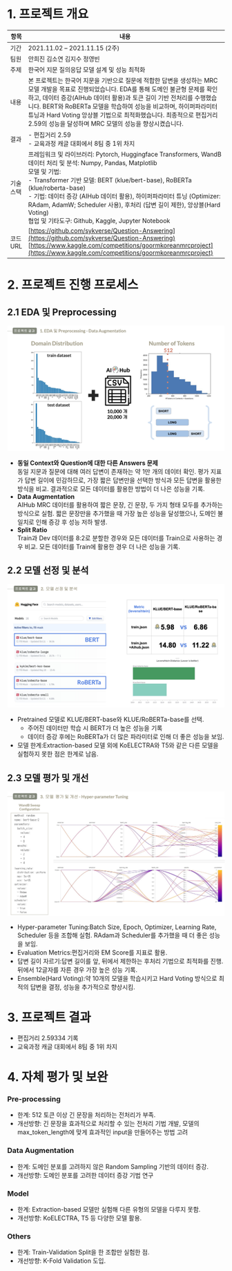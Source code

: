 # 1. 프로젝트 개요
| 항목 | 내용 |
| --- | --- |
| 기간 | 2021.11.02 – 2021.11.15 (2주) |
| 팀원 | 안희진 김소연 김지수 정영빈 |
| 주제 | 한국어 지문 질의응답 모델 설계 및 성능 최적화 |
| 내용 | 본 프로젝트는 한국어 지문을 기반으로 질문에 적합한 답변을 생성하는 MRC 모델 개발을 목표로 진행되었습니다. EDA를 통해 도메인 불균형 문제를 확인하고, 데이터 증강(AIHub 데이터 활용)과 토큰 길이 기반 전처리를 수행했습니다. BERT와 RoBERTa 모델을 학습하여 성능을 비교하며, 하이퍼파라미터 튜닝과 Hard Voting 앙상블 기법으로 최적화했습니다. 최종적으로 편집거리 2.59의 성능을 달성하며 MRC 모델의 성능을 향상시켰습니다. |
| 결과 | - 편집거리 2.59 <br>- 교육과정 캐글 대회에서 8팀 중 1위 차지 |
| 기술스택 | 프레임워크 및 라이브러리: Pytorch, Huggingface Transformers, WandB <br>데이터 처리 및 분석: Numpy, Pandas, Matplotlib <br>모델 및 기법: <br>- Transformer 기반 모델: BERT (klue/bert-base), RoBERTa (klue/roberta-base) <br>- 기법: 데이터 증강 (AIHub 데이터 활용), 하이퍼파라미터 튜닝 (Optimizer: RAdam, AdamW; Scheduler 사용), 후처리 (답변 길이 제한), 앙상블(Hard Voting) <br>협업 및 기타도구: Github, Kaggle, Jupyter Notebook |
| 코드URL | [https://github.com/sykverse/Question-Answering](https://github.com/sykverse/Question-Answering)<br>[https://www.kaggle.com/competitions/goormkoreanmrcproject](https://www.kaggle.com/competitions/goormkoreanmrcproject)     |

# 2. 프로젝트 진행 프로세스

## 2.1 EDA 및 Preprocessing

![EDA 및 Preprocessing](https://raw.githubusercontent.com/kkogggokk/QuestionAnswering/refs/heads/main/images/Screenshot_2024-11-25_at_12.59.43_PM.png)

- **동일 Context와 Question에 대한 다른 Answers 문제**<br>동일 지문과 질문에 대해 여러 답변이 존재하는 약 1만 개의 데이터 확인. 평가 지표가 답변 길이에 민감하므로, 가장 짧은 답변만을 선택한 방식과 모든 답변을 활용한 방식을 비교. 결과적으로 모든 데이터를 활용한 방법이 더 나은 성능을 기록.
- **Data Augmentation**<br>AIHub MRC 데이터를 활용하여 짧은 문장, 긴 문장, 두 가지 형태 모두를 추가하는 방식으로 실험. 짧은 문장만을 추가했을 때 가장 높은 성능을 달성했으나, 도메인 불일치로 인해 증강 후 성능 저하 발생. 
- **Split Ratio**<br>Train과 Dev 데이터를 8:2로 분할한 경우와 모든 데이터를 Train으로 사용하는 경우 비교. 모든 데이터를 Train에 활용한 경우 더 나은 성능을 기록.

## 2.2 모델 선정 및 분석

![모델 선정 및 분석](https://raw.githubusercontent.com/kkogggokk/QuestionAnswering/refs/heads/main/images/Screenshot_2024-11-25_at_12.58.58_PM.png)

- Pretrained 모델로 KLUE/BERT-base와 KLUE/RoBERTa-base를 선택.
    - 주어진 데이터만 학습 시 BERT가 더 높은 성능을 기록
    - 데이터 증강 후에는 RoBERTa가 더 많은 파라미터로 인해 더 좋은 성능을 보임.
- 모델 한계:Extraction-based 모델 외에 KoELECTRA와 T5와 같은 다른 모델을 실험하지 못한 점은 한계로 남음.

## 2.3 모델 평가 및 개선

![모델 평가 및 개선](https://raw.githubusercontent.com/kkogggokk/QuestionAnswering/refs/heads/main/images/Screenshot_2024-11-25_at_12.58.27_PM.png)

- Hyper-parameter Tuning:Batch Size, Epoch, Optimizer, Learning Rate, Scheduler 등을 조합해 실험. RAdam과 Scheduler를 추가했을 때 더 좋은 성능을 보임.
- Evaluation Metrics:편집거리와 EM Score를 지표로 활용.
- 답변 길이 자르기:답변 길이를 앞, 뒤에서 제한하는 후처리 기법으로 최적화를 진행. 뒤에서 12글자를 자른 경우 가장 높은 성능 기록.
- Ensemble(Hard Voting):약 10개의 모델을 학습시키고 Hard Voting 방식으로 최적의 답변을 결정, 성능을 추가적으로 향상시킴.

# 3. 프로젝트 결과

- 편집거리 2.59334 기록
- 교육과정 캐글 대회에서 8팀 중 1위 차지

# 4. 자체 평가 및 보완

### Pre-processing

- 한계: 512 토큰 이상 긴 문장을 처리하는 전처리가 부족.
- 개선방향: 긴 문장을 효과적으로 처리할 수 있는 전처리 기법 개발, 모델의 max_token_length에 맞게 효과적인 input을 만들어주는 방법 고려

### Data Augmentation

- 한계: 도메인 분포를 고려하지 않은 Random Sampling 기반의 데이터 증강.
- 개선방향: 도메인 분포를 고려한 데이터 증강 기법 연구

### Model

- 한계: Extraction-based 모델만 실험해 다른 유형의 모델을 다루지 못함.
- 개선방향: KoELECTRA, T5 등 다양한 모델 활용.

### Others

- 한계: Train-Validation Split을 한 조합만 실험한 점.
- 개선방향: K-Fold Validation 도입.
